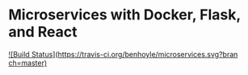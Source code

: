 # Microservices with Docker, Flask, and React
[![Build Status](https://travis-ci.org/benhoyle/microservices.svg?bran
ch=master)](https://travis-ci.org/benhoyle/microservices)
